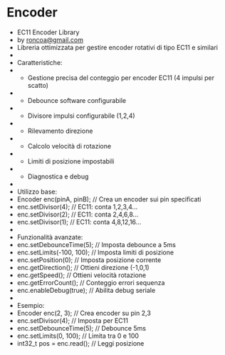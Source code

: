 # Encoder

* EC11 Encoder Library
 * by roncoa@gmail.com
 * Libreria ottimizzata per gestire encoder rotativi di tipo EC11 e similari
 * 
 * Caratteristiche:
 * - Gestione precisa del conteggio per encoder EC11 (4 impulsi per scatto)
 * - Debounce software configurabile
 * - Divisore impulsi configurabile (1,2,4)
 * - Rilevamento direzione
 * - Calcolo velocità di rotazione
 * - Limiti di posizione impostabili
 * - Diagnostica e debug
 * 
 * Utilizzo base:
 * Encoder enc(pinA, pinB);           // Crea un encoder sui pin specificati
 * enc.setDivisor(4);                 // EC11: conta 1,2,3,4...
 * enc.setDivisor(2);                 // EC11: conta 2,4,6,8...
 * enc.setDivisor(1);                 // EC11: conta 4,8,12,16...
 * 
 * Funzionalità avanzate:
 * enc.setDebounceTime(5);            // Imposta debounce a 5ms
 * enc.setLimits(-100, 100);          // Imposta limiti di posizione
 * enc.setPosition(0);                // Imposta posizione corrente
 * enc.getDirection();                // Ottieni direzione (-1,0,1)
 * enc.getSpeed();                    // Ottieni velocità rotazione
 * enc.getErrorCount();               // Conteggio errori sequenza
 * enc.enableDebug(true);             // Abilita debug seriale
 * 
 * Esempio:
 * Encoder enc(2, 3);                 // Crea encoder su pin 2,3
 * enc.setDivisor(4);                 // Imposta per EC11
 * enc.setDebounceTime(5);            // Debounce 5ms
 * enc.setLimits(0, 100);             // Limita tra 0 e 100
 * int32_t pos = enc.read();          // Leggi posizione
